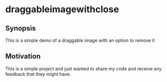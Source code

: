 # draggableimagewithclose
## Synopsis

This is a simple demo of a draggable image with an option to remove it

## Motivation
This is a simple project and just wanted to share my code and receive any feedback that they might have.



